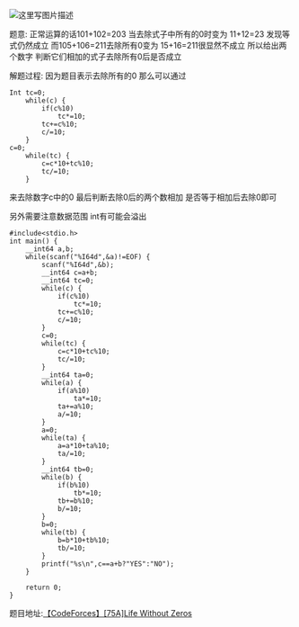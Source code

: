 ![这里写图片描述](http://img.blog.csdn.net/20160518170429566)

题意:
正常运算的话101+102=203
当去除式子中所有的0时变为
11+12=23
发现等式仍然成立
而105+106=211去除所有0变为
15+16=211很显然不成立
所以给出两个数字
判断它们相加的式子去除所有0后是否成立




解题过程:
因为题目表示去除所有的0
那么可以通过
```
Int tc=0;
	while(c) {
		if(c%10)
			tc*=10;
		tc+=c%10;
		c/=10;
	}
c=0;
	while(tc) {
		c=c*10+tc%10;
		tc/=10;
	}
```
来去除数字c中的0
最后判断去除0后的两个数相加
是否等于相加后去除0即可

另外需要注意数据范围
int有可能会溢出

```
#include<stdio.h>
int main() {
	__int64 a,b;
	while(scanf("%I64d",&a)!=EOF) {
		scanf("%I64d",&b);
		__int64 c=a+b;
		__int64 tc=0;
		while(c) {
			if(c%10)
				tc*=10;
			tc+=c%10;
			c/=10;
		}
		c=0;
		while(tc) {
			c=c*10+tc%10;
			tc/=10;
		}
		__int64 ta=0;
		while(a) {
			if(a%10)
				ta*=10;
			ta+=a%10;
			a/=10;
		}
		a=0;
		while(ta) {
			a=a*10+ta%10;
			ta/=10;
		}
		__int64 tb=0;
		while(b) {
			if(b%10)
				tb*=10;
			tb+=b%10;
			b/=10;
		}
		b=0;
		while(tb) {
			b=b*10+tb%10;
			tb/=10;
		}
		printf("%s\n",c==a+b?"YES":"NO");
	}

	return 0;
}

```

题目地址:[【CodeForces】[75A]Life Without Zeros](http://codeforces.com/problemset/problem/75/A)